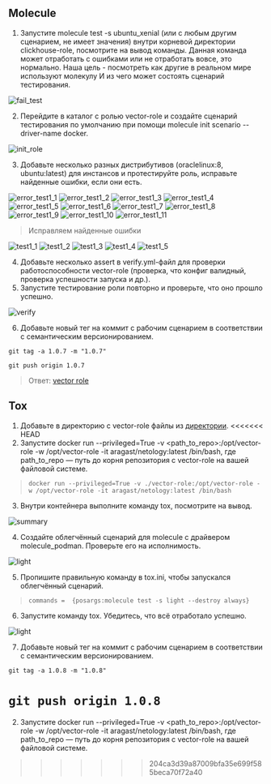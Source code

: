 ## Molecule

1. Запустите molecule test -s ubuntu_xenial (или с любым другим сценарием, не имеет значения) внутри корневой директории clickhouse-role, посмотрите на вывод команды. Данная команда может отработать с ошибками или не отработать вовсе, это нормально. Наша цель - посмотреть как другие в реальном мире используют молекулу И из чего может состоять сценарий тестирования.

![fail_test](./task4/fail_test1.png)

2. Перейдите в каталог с ролью vector-role и создайте сценарий тестирования по умолчанию при помощи molecule init scenario --driver-name docker.

![init_role](./task4/init_role.png)

3. Добавьте несколько разных дистрибутивов (oraclelinux:8, ubuntu:latest) для инстансов и протестируйте роль, исправьте найденные ошибки, если они есть.

![error_test1_1](./task4/error_test1_1.png)
![error_test1_2](./task4/error_test1_2.png)
![error_test1_3](./task4/error_test1_3.png)
![error_test1_4](./task4/error_test1_4.png)
![error_test1_5](./task4/error_test1_5.png)
![error_test1_6](./task4/error_test1_6.png)
![error_test1_7](./task4/error_test1_7.png)
![error_test1_8](./task4/error_test1_8.png)
![error_test1_9](./task4/error_test1_9.png)
![error_test1_10](./task4/error_test1_10.png)
![error_test1_11](./task4/error_test1_11.png)

>Исправляем найденные ошибки

![test1_1](./task4/test1_1.png)
![test1_2](./task4/test1_2.png)
![test1_3](./task4/test1_3.png)
![test1_4](./task4/test1_4.png)
![test1_5](./task4/test1_5.png)

4. Добавьте несколько assert в verify.yml-файл для проверки работоспособности vector-role (проверка, что конфиг валидный, проверка успешности запуска и др.).
5. Запустите тестирование роли повторно и проверьте, что оно прошло успешно.

![verify](./task4/verify.png)

6. Добавьте новый тег на коммит с рабочим сценарием в соответствии с семантическим версионированием.

`git tag -a 1.0.7 -m "1.0.7"`

`git push origin 1.0.7`

>Ответ: [vector role](https://github.com/ua4wne/vector-role/)

## Tox

1. Добавьте в директорию с vector-role файлы из [директории](https://github.com/netology-code/mnt-homeworks/blob/MNT-video/08-ansible-05-testing/example).
<<<<<<< HEAD
2. Запустите docker run --privileged=True -v <path_to_repo>:/opt/vector-role -w /opt/vector-role -it aragast/netology:latest /bin/bash, где path_to_repo — путь до корня репозитория с vector-role на вашей файловой системе.

> ` docker run --privileged=True -v ./vector-role:/opt/vector-role -w /opt/vector-role -it aragast/netology:latest /bin/bash `

3. Внутри контейнера выполните команду tox, посмотрите на вывод.

![summary](./task5/tox_summary.png)

4. Создайте облегчённый сценарий для molecule с драйвером molecule_podman. Проверьте его на исполнимость.

![light](./task5/light.png)

5. Пропишите правильную команду в tox.ini, чтобы запускался облегчённый сценарий.

>` commands =  {posargs:molecule test -s light --destroy always} `

6. Запустите команду tox. Убедитесь, что всё отработало успешно.

![light](./task5/light.png)

7. Добавьте новый тег на коммит с рабочим сценарием в соответствии с семантическим версионированием.

`git tag -a 1.0.8 -m "1.0.8"`

`git push origin 1.0.8`
=======
2. Запустите docker run --privileged=True -v <path_to_repo>:/opt/vector-role -w /opt/vector-role -it aragast/netology:latest /bin/bash, где path_to_repo — путь до корня репозитория с vector-role на вашей файловой системе.
>>>>>>> 204ca3d39a87009bfa35e699f585beca70f72a40

